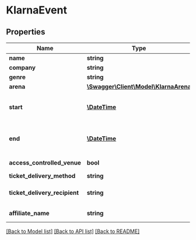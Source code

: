 # KlarnaEvent

## Properties
Name | Type | Description | Notes
------------ | ------------- | ------------- | -------------
**name** | **string** | The name of the event. | [optional] 
**company** | **string** | The name of the company arranging the event. | [optional] 
**genre** | **string** | The genre of the event. | [optional] 
**arena** | [**\Swagger\Client\Model\KlarnaArena**](KlarnaArena.md) |  | [optional] 
**start** | [**\DateTime**](\DateTime.md) | The start date and time of the event. Must be in &lt;a href&#x3D;&#x27;https://en.wikipedia.org/wiki/ISO_8601&#x27; target&#x3D;&#x27;_blank&#x27;&gt;ISO-8601&lt;/a&gt; format (e.g. &#x60;YYYY-MM-DDTHH:MM:ss.SSSZ&#x60;). | [optional] 
**end** | [**\DateTime**](\DateTime.md) | The end date and time of the event. Must be in &lt;a href&#x3D;&#x27;https://en.wikipedia.org/wiki/ISO_8601&#x27; target&#x3D;&#x27;_blank&#x27;&gt;ISO-8601&lt;/a&gt; format (e.g. &#x60;YYYY-MM-DDTHH:MM:ss.SSSZ&#x60;). | [optional] 
**access_controlled_venue** | **bool** | Tickets are digitally checked when entering the venue. | [optional] 
**ticket_delivery_method** | **string** | The ticket delivery method. | [optional] 
**ticket_delivery_recipient** | **string** | The name of the recipient the ticket is delivered to. If the method isEMAIL or PHONE, use either the email address or the phone number. | [optional] 
**affiliate_name** | **string** | The name of the affiliate that originated the purchase. | [optional] 

[[Back to Model list]](../../README.md#documentation-for-models) [[Back to API list]](../../README.md#documentation-for-api-endpoints) [[Back to README]](../../README.md)

